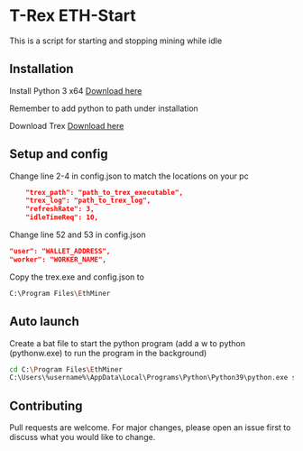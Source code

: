 # T-Rex ETH-Start

This is a script for starting and stopping mining while idle

## Installation

Install Python 3 x64 [Download here](https://www.python.org/downloads/)

Remember to add python to path under installation

Download Trex [Download here](https://github.com/trexminer/T-Rex/releases)

## Setup and config

Change line 2-4 in config.json to match the locations on your pc
           
```json
    "trex_path": "path_to_trex_executable",
    "trex_log": "path_to_trex_log",
    "refreshRate": 3,
    "idleTimeReq": 10,
```
Change line 52 and 53 in config.json
           
```json
"user": "WALLET_ADDRESS",
"worker": "WORKER_NAME",
```

Copy the trex.exe and config.json to 
```bash
C:\Program Files\EthMiner
```
## Auto launch
Create a bat file to start the python program (add a w to python (pythonw.exe) to run the program in the background)

```bash
cd C:\Program Files\EthMiner
C:\Users\%username%\AppData\Local\Programs\Python\Python39\python.exe start_eth.py 
```


## Contributing
Pull requests are welcome. For major changes, please open an issue first to discuss what you would like to change.
